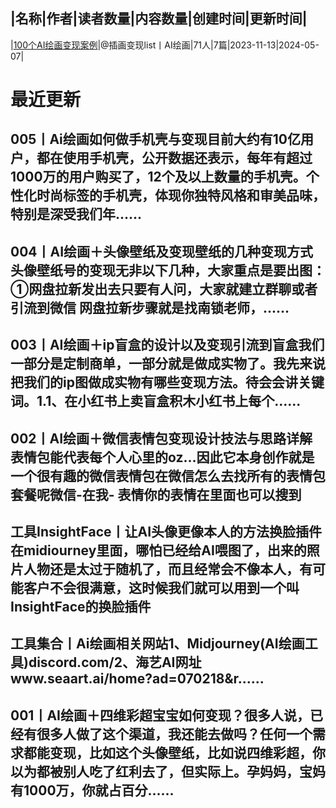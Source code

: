 |名称|作者|读者数量|内容数量|创建时间|更新时间|
---
|[100个AI绘画变现案例](https://xiaobot.net/p/Li17665239092?refer=0b133df9-27dc-423b-8101-639049001c13)|@插画变现list丨AI绘画|71人|7篇|2023-11-13|2024-05-07|

# 最近更新
## 005丨Ai绘画如何做手机壳与变现目前大约有10亿用户，都在使用手机壳，公开数据还表示，每年有超过1000万的用户购买了，12个及以上数量的手机壳。个性化时尚标签的手机壳，体现你独特风格和审美品味，特别是深受我们年......
## 004丨AI绘画＋头像壁纸及变现壁纸的几种变现方式头像壁纸号的变现无非以下几种，大家重点是要出图：①网盘拉新发出去只要有人问，大家就建立群聊或者引流到微信 网盘拉新步骤就是找南锁老师，......
## 003丨AI绘画＋ip盲盒的设计以及变现引流到盲盒我们一部分是定制商单，一部分就是做成实物了。我先来说把我们的ip图做成实物有哪些变现方法。待会会讲关键词。1.1、在小红书上卖盲盒积木小红书上每个......
## 002丨AI绘画＋微信表情包变现设计技法与思路详解表情包能代表每个人心里的oz...因此它本身创作就是一个很有趣的微信表情包在微信怎么去找所有的表情包套餐呢微信-在我- 表情你的表情在里面也可以搜到
## 工具InsightFace丨让AI头像更像本人的方法换脸插件在midiourney里面，哪怕已经给AI喂图了，出来的照片人物还是太过于随机了，而且经常会不像本人，有可能客户不会很满意，这时候我们就可以用到一个叫InsightFace的换脸插件
## 工具集合丨Ai绘画相关网站1、Midjourney(AI绘画工具)discord.com/2、海艺AI网址www.seaart.ai/home?ad=070218&r......
## 001丨AI绘画＋四维彩超宝宝如何变现？很多人说，已经有很多人做了这个渠道，我还能去做吗？任何一个需求都能变现，比如这个头像壁纸，比如说四维彩超，你以为都被别人吃了红利去了，但实际上。孕妈妈，宝妈有1000万，你就占百分......

